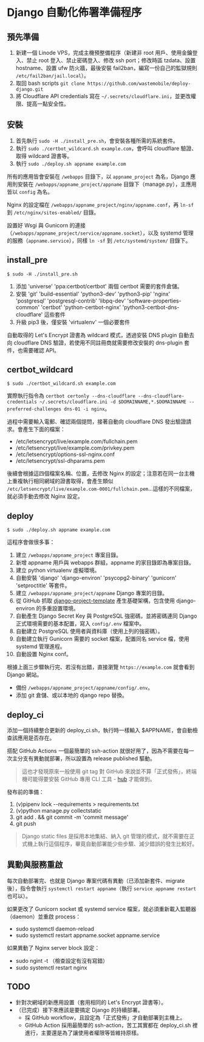 # Django 自動化佈署準備程序

## 預先準備

1. 新建一個 Linode VPS，完成主機預整備程序（新建非 root 用戶、使用金鑰登入、禁止 root 登入、禁止密碼登入、修改 ssh port；修改時區 tzdata、設置 hostname、設置 ufw 防火牆，最後安裝 fail2ban，編寫一份自己的監獄規則 `/etc/fail2ban/jail.local`）。
2. 取回 bash scripts `git clone https://github.com/wastemobile/deploy-django.git`
3. 將 Cloudflare API credentials 寫在 `~/.secrets/cloudflare.ini`，並更改權限、提高一點安全性。

## 安裝

1. 首先執行 `sudo -H ./install_pre.sh`，會安裝各種所需的系統套件。
2. 執行 `sudo ./certbot_wildcard.sh example.com`，會呼叫 cloudflare 驗證、取得 wildcard 證書等。
3. 執行 `sudo ./deploy.sh appname example.com`

所有的應用皆會安裝在 `/webapps` 目錄下，以 `appname_project` 為名，Django 應用則安裝在 `/webapps/appname_project/appname` 目錄下（manage.py），主應用皆以 `config` 為名。

Nginx 的設定檔在 `/webapps/appname_project/nginx/appname.conf`，再 `ln-sf` 到 `/etc/nginx/sites-enabled/` 目錄。

設置好 Wsgi 與 Gunicorn 的連接（`/webapps/appname_project/service/appname.socket`），以及 systemd 管理的服務（`appname.service`），同樣 `ln -sf` 到 `/etc/systemd/system/` 目錄下。

## install_pre

`$ sudo -H ./install_pre.sh`

1. 添加 'universe' 'ppa:certbot/certbot' 兩個 certbot 需要的套件倉儲。
2. 安裝 'git' 'build-essential' 'python3-dev' 'python3-pip' 'nginx' 'postgresql' 'postgresql-contrib' 'libpq-dev' 'software-properties-common' 'certbot' 'python-certbot-nginx' 'python3-certbot-dns-cloudflare' 這些套件
3. 升級 pip3 後，僅安裝 'virtualenv' 一個必要套件

自動取得的 Let's Encrypt 證書為 wildcard 模式，透過安裝 DNS plugin 自動去向 cloudflare DNS 驗證，若使用不同註冊商就需要修改安裝的 dns-plugin 套件，也需要確認 API。

## certbot_wildcard

`$ sudo ./certbot_wildcard.sh example.com`

實際執行指令為 `certbot certonly --dns-cloudflare --dns-cloudflare-credentials ~/.secrets/cloudflare.ini -d $DOMAINNAME,*.$DOMAINNAME --preferred-challenges dns-01 -i nginx`。

過程中需要輸入電郵、確認兩個提問，接著自動向 cloudflare DNS 發出驗證請求。會產生下面的檔案：

- /etc/letsencrypt/live/example.com/fullchain.pem
- /etc/letsencrypt/live/example.com/privkey.pem
- /etc/letsencrypt/options-ssl-nginx.conf
- /etc/letsencrypt/ssl-dhparams.pem

後續會根據這四個檔案名稱、位置，去修改 Nginx 的設定；注意若在同一台主機上重複執行相同網域的證書取得，會產生類似 `/etc/letsencrypt/live/example.com-0001/fullchain.pem`...這樣的不同檔案，就必須手動去修改 Nginx 設定。

## deploy

`$ sudo ./deploy.sh appname example.com`

這程序會做很多事：

1. 建立 `/webapps/appname_project` 專案目錄。
2. 新增 appname 用戶與 webapps 群組，appname 的家目錄即為專案目錄。
3. 建立 python virtualenv 虛擬環境。
4. 自動安裝 'django' 'django-environ' 'psycopg2-binary' 'gunicorn' 'setproctitle' 等套件。
5. 建立 `/webapps/appname_project/appname` Django 專案的目錄。
6. 從 GitHub 抓取 [django-project-template](https://github.com/wastemobile/django-project-template/archive/master.zip) 產生基礎架構，包含使用 django-environ 的多重設置環境。
7. 自動產生 Django Secret Key 與 PostgreSQL 強密碼，並將密碼連同 Django 正式環境需要的基本配置，寫入 `config/.env` 檔案中。
8. 自動建立 PostgreSQL 使用者與資料庫（使用上列的強密碼）。
9. 自動建立執行 Gunicorn 需要的 socket 檔案，配置同名 service 檔，使用 systemd 管理進程。
10. 自動設置 Nginx conf。

根據上面三步驟執行完、若沒有出錯，直接瀏覽 `https://example.com` 就會看到 Django 網站。

- 備份 `/webapps/appname_project/appname/config/.env`。
- 添加 git 倉儲、或以本地的 django repo 替換。

## deploy_ci

添加一個持續整合更新的 deploy_ci.sh，執行時一樣輸入 $APPNAME，會自動檢查該應用是否存在。

搭配 GitHub Actions 一個最簡單的 ssh-action 就很好用了，因為不需要在每一次主分支有異動就部署，所以設置為 release published 驅動。

> 這也才發現原來一般使用 git tag 對 GitHub 來說並不算「正式發佈」，終端機可能得要安裝 GitHub 專用 CLI 工具 - [hub](https://github.com/github/hub) 才能做到。

發布前的準備：

1. (v)pipenv lock --requirements > requirements.txt
2. (v)python manage.py collectstatic
3. git add . && git commit -m 'commit message'
4. git push

> Django static files 是採用本地集結、納入 git 管理的模式，就不需要在正式機上執行這個程序，畢竟自動部署能少些步驟、減少錯誤的發生比較好。

## 異動與服務重啟

每次自動部署完、也就是 Django 專案代碼有異動（已添加新套件、migrate 後），指令會執行 `systemctl restart appname`（執行 `service appname restart` 也可以）。

如果更改了 Gunicorn socket 或 systemd service 檔案，就必須重新載入監聽器（daemon）並重啟 process：

- sudo systemctl daemon-reload
- sudo systemctl restart appname.socket appname.service

如果異動了 Nginx server block 設定：

- sudo ngint -t （檢查設定有沒有寫錯）
- sudo systemctl restart nginx


## TODO

- 針對次網域的新應用設置（套用相同的 Let's Encrypt 證書等）。
- （已完成）接下來應該是要搞定 Django 的持續部署。
	- 採 GitHub workflow，且設定為「正式發佈」才自動部署到主機上。
	- GitHub Action 採用最簡單的 ssh-action，苦工其實都在 deploy_ci.sh 裡進行，主要還是為了讓使用者權限等皆維持原樣。



